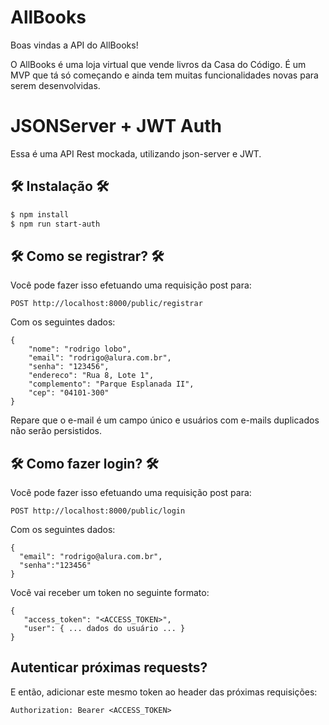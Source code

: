 # AllBooks

Boas vindas a API do AllBooks!

O AllBooks é uma loja virtual que vende livros da Casa do Código. 
É um MVP que tá só começando e ainda tem muitas funcionalidades novas para serem desenvolvidas.

# JSONServer + JWT Auth

Essa é uma API Rest mockada, utilizando json-server e JWT.

## 🛠️ Instalação 🛠️

```bash
$ npm install
$ npm run start-auth
```
## 🛠️ Como se registrar? 🛠️

Você pode fazer isso efetuando uma requisição post para:

```
POST http://localhost:8000/public/registrar
```

Com os seguintes dados:

```
{
    "nome": "rodrigo lobo",
    "email": "rodrigo@alura.com.br",
    "senha": "123456",
    "endereco": "Rua 8, Lote 1",
    "complemento": "Parque Esplanada II",
    "cep": "04101-300"
}
```

Repare que o e-mail é um campo único e usuários com e-mails duplicados não serão persistidos.

## 🛠️ Como fazer login? 🛠️

Você pode fazer isso efetuando uma requisição post para:

```
POST http://localhost:8000/public/login
```

Com os seguintes dados:


```
{
  "email": "rodrigo@alura.com.br",
  "senha":"123456"
}
```

Você vai receber um token no seguinte formato:

```
{
   "access_token": "<ACCESS_TOKEN>",
   "user": { ... dados do usuário ... }
}
```

## Autenticar próximas requests?

E então, adicionar este mesmo token ao header das próximas requisições:

```
Authorization: Bearer <ACCESS_TOKEN>
```